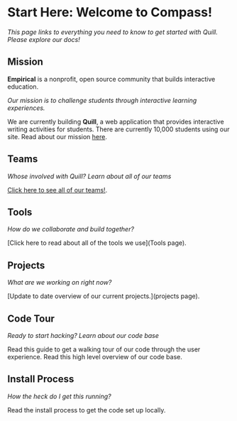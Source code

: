 # Start Here: Welcome to Compass!

*This page links to everything you need to know to get started with Quill. Please explore our docs!*

## Mission
**Empirical** is a nonprofit, open source community that builds interactive education. 

*Our mission is to challenge students through interactive learning experiences.*

We are currently building **Quill**, a web application that provides interactive writing activities for students. There are currently 10,000 students using our site. Read about our mission [here](http://www.quill.org/mission). 

## Teams
*Whose involved with Quill? Learn about all of our teams*

[Click here to see all of our teams!](https://github.com/empirical-org/Documentation/blob/master/Cofactor/Guide%20-%20Teams.md). 

## Tools
*How do we collaborate and build together?*

[Click here to read about all of the tools we use](Tools page).

## Projects
*What are we working on right now?*

[Update to date overview of our current projects.](projects page). 

## Code Tour
*Ready to start hacking? Learn about our code base*

Read this guide to get a walking tour of our code through the user experience. 
Read this high level overview of our code base. 

## Install Process
*How the heck do I get this running?*

Read the install process to get the code set up locally. 
